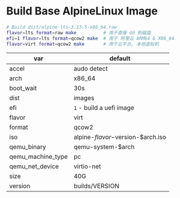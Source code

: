 # Build Base AlpineLinux Image

```bash
# Build dist/alpine-lts-3.13.5-x86_64.raw
flavor=lts format=raw make          # 用于直接 dd 到磁盘
efi=1 flavor=lts format=qcow2 make  # 用于 阿里云 ARM64 & X86_64
flavor=virt format=qcow2 make       # 用于云平台, 本地虚拟机
```

| var               | default                           |
| ----------------- | --------------------------------- |
| accel             | audo detect                       |
| arch              | x86_64                            |
| boot_wait         | 30s                               |
| dist              | images                            |
| efi               | `1` - build a uefi image          |
| flavor            | virt                              |
| format            | qcow2                             |
| iso               | alpine-$flavor-$version-$arch.iso |
| qemu_binary       | qemu-system-$arch                 |
| qemu_machine_type | pc                                |
| qemu_net_device   | virtio-net                        |
| size              | 40G                               |
| version           | builds/VERSION                    |

